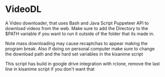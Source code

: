 # VideoDL
A Video downloader, that uses Bash and Java Script Puppeteer API to download videos from the web.
Make sure to add the Directory to the $PATH variable if you want to run it outside of the folder that its made in.

Note mass downloading may cause recaptchas to appear making the program break.
Also if doing on personal computer make sure to change the download path and the hard set variables in the kisanime script

This script has build in google drive integration with rclone, remove the last line in kisanime script if you don't want that
